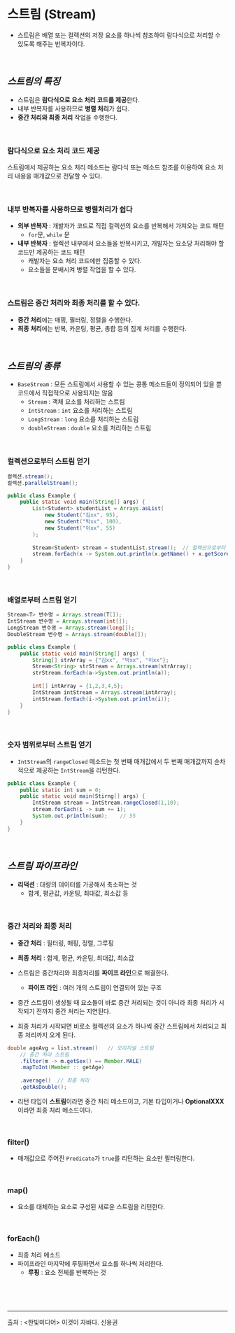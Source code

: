 

# 스트림 (Stream)

- 스트림은 배열 또는 컬렉션의 저장 요소를 하나씩 참조하여 람다식으로 처리할 수 있도록 해주는 반복자이다.

<br>

## *스트림의 특징*

- 스트림은 **람다식으로 요소 처리 코드를 제공**한다.
- 내부 반복자를 사용하므로 **병렬 처리**가 쉽다.
- **중간 처리와 최종 처리** 작업을 수행한다.

<br>

### 람다식으로 요소 처리 코드 제공

스트림에서 제공하는 요소 처리 메소드는 람다식 또는 메소드 참조를 이용하여 요소 처리 내용을 매개값으로 전달할 수 있다.

<br>

### 내부 반복자를 사용하므로 병렬처리가 쉽다

- **외부 반복자** : 개발자가 코드로 직접 컬렉션의 요소를 반복해서 가져오는 코드 패턴
  - `for`문, `while` 문
- **내부 반복자** : 컬렉션 내부에서 요소들을 반복시키고, 개발자는 요소당 처리해야 할 코드만 제공하는 코드 패턴
  - 캐발자는 요소 처리 코드에만 집중할 수 있다.
  - 요소들을 분배시켜 병렬 작업을 할 수 있다.

<br>

### 스트림은 중간 처리와 최종 처리를 할 수 있다.

- **중간 처리**에는 매핑, 필터링, 정렬을 수행한다.
- **최종 처리**에는 반복, 카운팅, 평균, 총합 등의 집계 처리를 수행한다.

<br>

## *스트림의 종류*

- `BaseStream` : 모든 스트림에서 사용할 수 있는 콩통 메소드들이 정의되어 있을 뿐 코드에서 직접적으로 사용되지는 않음
  - `Stream` : 객체 요소를 처리하는 스트림
  - `IntStream` : `int` 요소를 처리하는 스트림
  - `LongStream` : `long` 요소를 처리하는 스트림
  - `doubleStream` : `double` 요소를 처리하는 스트림

<br>

### 컬렉션으로부터 스트림 얻기

```java
컬렉션.stream();
컬렉션.parallelStream();
```

```java
public class Example {
    public static void main(String[] args) {
        List<Student> studentList = Arrays.asList(
            new Student("김xx", 95),
            new Student("박xx", 100),
            new Student("이xx", 55)
        );
        
        Stream<Student> stream = studentList.stream();	// 컬렉션으로부터 스트림 얻기
        stream.forEach(x -> System.out.println(x.getName() + x.getScore()));
    }
}
```

<br>

### 배열로부터 스트림 얻기

```java
Stream<T> 변수명 = Arrays.stream(T[]);
IntStream 변수명 = Arrays.stream(int[]);
LongStream 변수명 = Arrays.stream(long[]);
DoubleStream 변수명 = Arrays.stream(double[]);
```

```java
public class Example {
    public static void main(String[] args) {
        String[] strArray = {"김xx", "박xx", "이xx"};
        Stream<String> strStream = Arrays.stream(strArray);
        strStream.forEach(a->System.out.println(a));
        
        int[] intArray = {1,2,3,4,5};
        IntStream intStream = Arrays.stream(intArray);
        intStream.forEach(i->System.out.println(i));
    }
}
```

<br>

### 숫자 범위로부터 스트림 얻기

- `IntStream`의 `rangeClosed` 메소드는 첫 번째 매개값에서 두 번째 매개값까지 순차적으로 제공하는 `IntStream`을 리턴한다.

```java
public class Example {
    public static int sum = 0;
    public static void main(Stirng[] args) {
        IntStream stream = IntStream.rangeClosed(1,10);
        stream.forEach(i -> sum += i);
        System.out.println(sum);	// 55
    }
}
```

<br>

## *스트림 파이프라인*

- **리덕션** : 대량의 데이터를 가공해서 축소하는 것
  - 합계, 평균값, 카운팅, 최대값, 최소값 등

<br>

### 중간 처리와  최종 처리

- **중간 처리** : 필터링, 매핑, 정렬, 그루핑
- **최종 처리** : 합계, 평균, 카운팅, 최대값, 최소값
- 스트림은 중간처리와 최종처리를 **파이프 라인**으로 해결한다.
  - **파이프 라인** : 여러 개의 스트림이 연결되어 있는 구조

- 중간 스트림이 생성될 때 요소들이 바로 중간 처리되는 것이 아니라 최종 처리가 시작되기 전까지 중간 처리는 지연된다.
- 최종 처리가 시작되면 비로소 컬렉션의 요소가 하나씩 중간 스트림에서 처리되고 최종 처리까지 오게 된다.

```java
double ageAvg = list.stream()	// 오리지널 스트림
    // 중간 처리 스트림
    .filter(m -> m.getSex() == Member.MALE)
    .mapToInt(Member :: getAge)
    
    .average()	// 최종 처리
    .getAsDouble();
```

- 리턴 타입이 **스트림**이라면 중간 처리 메소드이고, 기본 타입이거나 **OptionalXXX** 이라면 최종 처리 메소드이다.

<br>

### filter()

- 매개값으로 주어진 `Predicate`가 `true`를 리턴하는 요소만 필터링한다.

<br>

### map()

- 요소를 대체하는 요소로 구성된 새로운 스트림을 리턴한다.

<br>

### forEach()

- 최종 처리 메소드
- 파이프라인 마지막에 루핑하면서 요소를 하나씩 처리한다.
  - **루핑** : 요소 전체를 반복하는 것

<br>

<br>

<br>

___

출처 : <한빛미디어> 이것이 자바다. 신용권

















